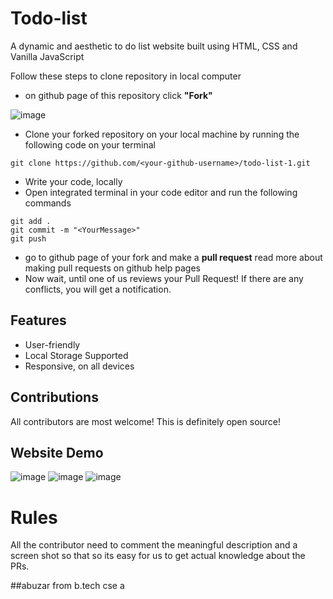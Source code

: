 # Todo-list


A dynamic and aesthetic to do list website built using HTML, CSS and Vanilla JavaScript

Follow these steps to clone repository in local computer
- on github page of this repository click **"Fork"**


![image](https://user-images.githubusercontent.com/85991489/198872802-2bd50576-39b8-4b56-9d2e-20eb786d1246.png)
- Clone your forked repository on your local machine by running the following code on your terminal
```
git clone https://github.com/<your-github-username>/todo-list-1.git
```
- Write your code, locally
- Open integrated terminal in your code editor and run the following commands
```
git add .
git commit -m "<YourMessage>"
git push
```
- go to github page of your fork and make a **pull request**
read more about making pull requests on github help pages
- Now wait, until one of us reviews your Pull Request! If there are any conflicts, you will get a notification.

## Features
- User-friendly
- Local Storage Supported
- Responsive, on all devices

## Contributions
All contributors are most welcome! This is definitely open source!

## Website Demo
![image](https://user-images.githubusercontent.com/85991489/198876475-8cd19d19-d0bb-4260-ac82-f45e9d2321bd.png)
![image](https://user-images.githubusercontent.com/85991489/198876504-83a33cf7-df15-4533-8e77-d0c207e5e162.png)
![image](https://user-images.githubusercontent.com/85991489/198876518-2a3df731-ccbc-488a-873a-342a6e70fc7c.png)

# Rules
All the contributor need to comment the meaningful description and a screen shot so that so its easy for us to get actual knowledge about the PRs.

##abuzar from b.tech cse a
